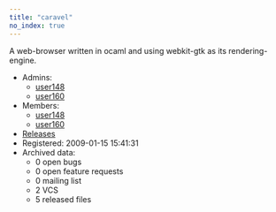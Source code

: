 ```yaml
---
title: "caravel"
no_index: true
---
```


A web-browser written in ocaml and using webkit-gtk as its rendering-engine.


* Admins:
  * [user148](/users/user148)
  * [user160](/users/user160)
* Members:
  * [user148](/users/user148)
  * [user160](/users/user160)
* [Releases](https://download.ocamlcore.org/caravel)
* Registered: 2009-01-15 15:41:31
* Archived data:
  * 0 open bugs
  * 0 open feature requests
  * 0 mailing list
  * 2 VCS
  * 5 released files
